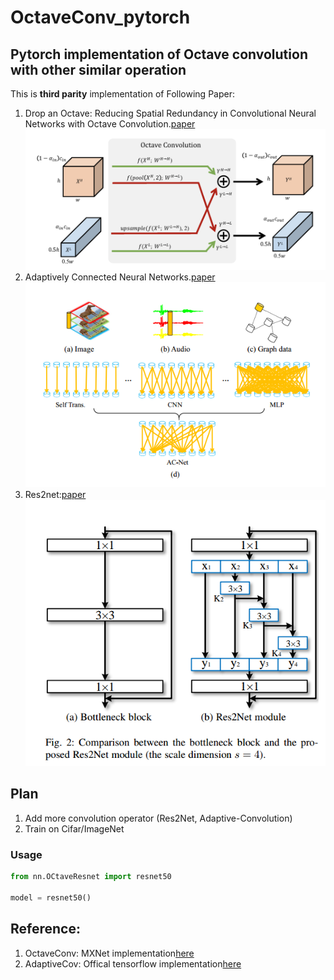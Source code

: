 # OctaveConv_pytorch
## Pytorch implementation of Octave convolution with other similar operation
  This is **third parity** implementation of Following Paper:
  1. Drop an Octave: Reducing Spatial Redundancy in Convolutional Neural Networks with Octave Convolution.[paper]((https://arxiv.org/pdf/1904.05049.pdf))
  ![](fig/octave_conv.png)
  2. Adaptively Connected Neural Networks.[paper](https://arxiv.org/abs/1904.03579)
  ![](fig/adaptive_conv.png)
  3. Res2net:[paper](https://arxiv.org/abs/1904.01169)
  ![](fig/res2net.png)
## Plan
1. Add more convolution operator (Res2Net, Adaptive-Convolution)
2. Train on Cifar/ImageNet


### Usage

```python
from nn.OCtaveResnet import resnet50

model = resnet50()
```


## Reference:
  1. OctaveConv: MXNet implementation[here](https://github.com/terrychenism/OctaveConv)
  2. AdaptiveCov: Offical tensorflow implementation[here](https://github.com/wanggrun/Adaptively-Connected-Neural-Networks)  


